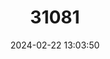 ---
title: "31081"
category: "Juniperus blancoi"
draft: false
date: 2024-02-22 13:03:50
languages:
  Spanish; Castilian: ["Táscate"]
---